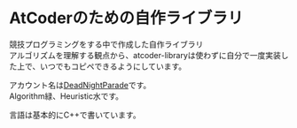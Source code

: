 # AtCoderのための自作ライブラリ

競技プログラミングをする中で作成した自作ライブラリ<br>
アルゴリズムを理解する観点から、atcoder-libraryは使わずに自分で一度実装した上で、いつでもコピペできるようにしています。

アカウント名は[DeadNightParade](https://atcoder.jp/users/DeadNightParade)です。<br>
Algorithm緑、Heuristic水です。

言語は基本的にC++で書いています。
